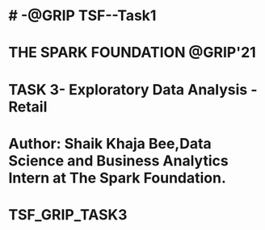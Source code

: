 # # -@GRIP TSF--Task1
# THE SPARK FOUNDATION @GRIP'21
# TASK 3-  Exploratory Data Analysis - Retail

# Author: Shaik Khaja Bee,Data Science and Business Analytics Intern at The Spark Foundation.
# TSF_GRIP_TASK3
